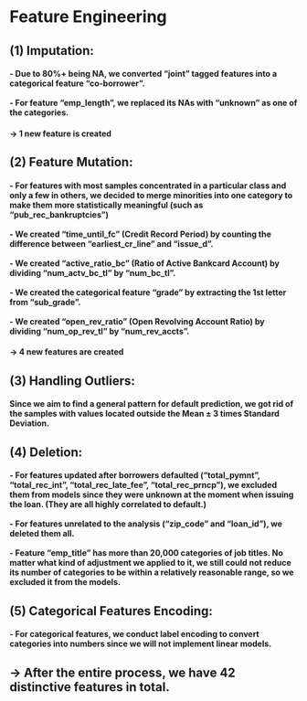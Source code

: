 # Feature Engineering

## (1) Imputation:
#### - Due to 80%+ being NA, we converted “joint” tagged features into a categorical feature “co-borrower”. <br><br> - For feature “emp_length”, we replaced its NAs with “unknown” as one of the categories.

####   -> 1 new feature is created

## (2) Feature Mutation:
#### - For features with most samples concentrated in a particular class and only a few in others, we decided to merge minorities into one category to make them more statistically meaningful (such as “pub_rec_bankruptcies”) <br><br> - We created “time_until_fc” (Credit Record Period) by counting the difference between “earliest_cr_line” and “issue_d”. <br><br> - We created “active_ratio_bc” (Ratio of Active Bankcard Account) by dividing “num_actv_bc_tl” by “num_bc_tl”. <br><br> - We created the categorical feature “grade” by extracting the 1st letter from “sub_grade”. <br><br> - We created “open_rev_ratio” (Open Revolving Account Ratio) by dividing “num_op_rev_tl” by “num_rev_accts”. <br>

####    -> 4 new features are created


## (3) Handling Outliers: 
#### Since we aim to find a general pattern for default prediction, we got rid of the samples with values located outside the Mean ± 3 times Standard Deviation.<br>

## (4) Deletion:
#### - For features updated after borrowers defaulted (“total_pymnt”, “total_rec_int”, “total_rec_late_fee”, “total_rec_prncp”), we excluded them from models since they were unknown at the moment when issuing the loan. (They are all highly correlated to default.) <br><br> - For features unrelated to the analysis (“zip_code” and “loan_id”), we deleted them all. <br><br> - Feature “emp_title” has more than 20,000 categories of job titles. No matter what kind of adjustment we applied to it, we still could not reduce its number of categories to be within a relatively reasonable range, so we excluded it from the models.<br>

## (5) Categorical Features Encoding:
#### - For categorical features, we conduct label encoding to convert categories into numbers since we will not implement linear models.<br>

## -> After the entire process, we have **42** distinctive features in total. 
